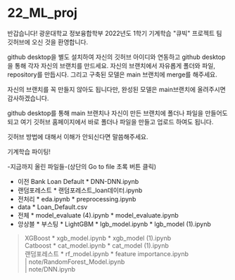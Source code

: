 # 22_ML_proj

반갑습니다!
광운대학교 정보융합학부 2022년도 1학기 기계학습 "큐빅" 프로젝트 팀 깃허브에 오신 것을 환영합니다.

github desktop을 별도 설치하여 자신의 깃허브 아이디와 연동하고
github desktop을 통해 각자 자신의 브랜치를 만드세요.
자신의 브랜치에서 자유롭게 폴더와 파일, repository를 만듭시다.
그리고 구축된 모델은 main 브랜치에 merge를 해주세요.

자신의 브랜치를 꼭 만들지 않아도 됩니다만,
완성된 모델은 main브랜치에 올려주시면 감사하겠습니다.

github desktop를 통해 main 브랜치나 자신이 만든 브랜치에 폴더나 파일을 만들어도 되고
여기 깃허브 홈페이지에서 바로 폴더나 파일을 만들고 업로드 하여도 됩니다.

깃허브 방법에 대해서 이해가 안되신다면 말씀해주세요.

기계학습 파이팅!

-지금까지 올린 파일들-(상단의 Go to file 초록 버튼 클릭)  
* 이전 Bank Loan Default * DNN-DNN.ipynb  
* 랜덤포레스트 * 랜덤포레스트_loan데이터.ipynb  
* 전처리 * eda.ipynb * preprocessing.ipynb  
* data * Loan_Default.csv  
* 전체 * model_evaluate (4).ipynb * model_evaluate.ipynb  
* 앙상블 * 부스팅 * LightGBM * lgb_model.ipynb * lgb_model (1).ipynb  
> XGBoost * xgb_model.ipynb * xgb_model (1).ipynb  
> Catboost * cat_model.ipynb * cat_model (1).ipynb  
> 랜덤포레스트 * rf_model.ipynb * feature importance.ipynb  
  | note/RandomForest_Model.ipynb  
  | note/DNN.ipynb  
